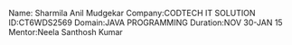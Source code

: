 Name: Sharmila Anil Mudgekar
Company:CODTECH IT SOLUTION
ID:CT6WDS2569
Domain:JAVA PROGRAMMING
Duration:NOV 30-JAN 15
Mentor:Neela Santhosh Kumar
